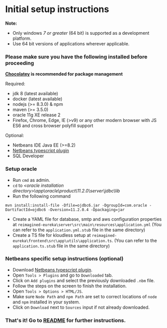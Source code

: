 # Initial setup instructions

**Note:**
  - Only windows _7 or greater_ (64 bit) is supported as a development platform.
  - Use 64 bit versions of applications wherever applicable.

### Please make sure you have the following installed before proceeding
**[Chocolatey](https://chocolatey.org/) is recommended for package management**

Required:
  - jdk 8 (latest available)
  - docker (latest available)
  - nodejs (>= 8.3.0) & npm
  - maven (>= 3.5.0)
  - oracle 11g XE release 2
  - Firefox, Chrome, Edge, IE (>v9) or any other modern browser with JS ES6 and cross browser polyfill support

Optional:
  - Netbeans IDE Java EE (>=8.2)
  - [Netbeans typescript plugin](https://github.com/Everlaw/nbts/releases/latest)
  - SQL Developer

### Setup oracle
  - Run `cmd` as admin.
  - `cd` to  *\<oracle installation directory>\app\oracle\product\11.2.0\server\jdbc\lib*
  - Run the following command 
  ```shell
  mvn install:install-file -Dfile=ojdbc6.jar -DgroupId=com.oracle -DartifactId=ojdbc6 -Dversion=11.2.0.4 -Dpackaging=jar
  ```
  - Create a YAML file for database, smtp and aws configuration properties at `reimagined-eureka\server\src\main\resources\application.yml` (You can refer to the `application.yml.stub` file in the same directory)
  - Create a TS file for kloudless setup at `reimagined-eureka\frontend\src\app\utils\application.ts`. (You can refer to the `application.ts.stub` file in the same directory)

### Netbeans specific setup instructions (optional)
  - Download [Netbeans typescript plugin](https://github.com/Everlaw/nbts/releases/latest).
  - Open `Tools > Plugins` and go to `Downloaded` tab.
  - Click on `Add plugins` and select the previously downloaded `.nbm` file.
  - Follow the steps on the screen to finish the installation.
  - Open `Tools > Options > HTML/JS`.
  - Make sure `Node Path` and `npm Path` are set to correct locations of `node` and `npm` installed in your system.
  - Click on `Download` next to `Sources` input if not already downloaded.
  
### That's it! Go to [README](README.md) for further instructions.
